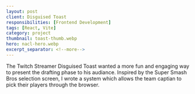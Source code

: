 ```yaml
---
layout: post
client: Disguised Toast
responsibilities: [Frontend Development]
tags: [React, Vite]
category: project
thumbnail: toast-thumb.webp
hero: nacl-hero.webp
excerpt_separator: <!--more-->
---
```


The Twitch Streamer Disguised Toast wanted a more fun and engaging way to present the drafting phase to his audiance. Inspired by the Super Smash Bros selection screen, I wrote a system which allows the team captian to pick their players through the browser.<!--more-->
